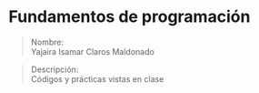 # Fundamentos de programación
>Nombre:  
Yajaira Isamar Claros Maldonado  
  
>Descripción:  
Códigos y prácticas vistas en clase



